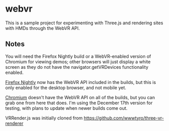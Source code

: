 # webvr
This is a sample project for experimenting with Three.js and rendering sites with HMDs through the WebVR API.

## Notes
You will need the Firefox Nightly build or a WebVR-enabled version of Chromium for viewing demos; other browsers will just display a white screen as they do not have the navigator.getVRDevices functionality enabled.

[Firefox Nightly](https://nightly.mozilla.org/) now has the WebVR API included in the builds, but this is only enabled for the desktop browser, and not mobile yet.

[Chromium](https://drive.google.com/folderview?id=0BzudLt22BqGRbW9WTHMtOWMzNjQ)  doesn't have the WebVR API on all of the builds, but you can grab one from here that does. I'm using the December 17th version for testing, with plans to update when newer builds come out.

VRRender.js was initially cloned from https://github.com/wwwtyro/three-vr-renderer
